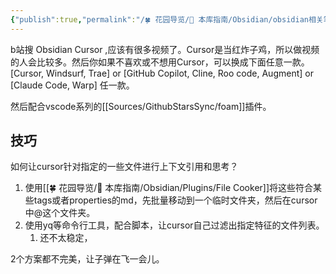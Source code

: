 ```yaml
---
{"publish":true,"permalink":"/🍀 花园导览/🧰 本库指南/Obsidian/obsidian相关笔记/如何使用Cursor管理Obsidian知识库.md","created":"2025-06-25","modified":"2025-07-28","published":"2025-07-28T23:23:54.639+08:00","cssclasses":""}
---
```



b站搜 Obsidian Cursor ,应该有很多视频了。Cursor是当红炸子鸡，所以做视频的人会比较多。然后你如果不喜欢或不想用Cursor，可以换成下面任意一款。[Cursor, Windsurf, Trae] or [GitHub Copilot, Cline, Roo code, Augment] or [Claude Code, Warp] 任一款。

然后配合vscode系列的[[Sources/GithubStarsSync/foam]]插件。

## 技巧

如何让cursor针对指定的一些文件进行上下文引用和思考？

1. 使用[[🍀 花园导览/🧰 本库指南/Obsidian/Plugins/File Cooker]]将这些符合某些tags或者properties的md，先批量移动到一个临时文件夹，然后在cursor中@这个文件夹。
2. 使用yq等命令行工具，配合脚本，让cursor自己过滤出指定特征的文件列表。
	1. 还不太稳定，

2个方案都不完美，让子弹在飞一会儿。
